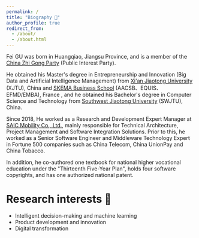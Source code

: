 ```yaml
---
permalink: /
title: "Biography 🐝"
author_profile: true
redirect_from: 
  - /about/
  - /about.html
---
```


Fei GU was born in Huangqiao, Jiangsu Province, and is a member of the [China Zhi Gong Party](https://www.zg.org.cn) (Public Interest Party).

He obtained his Master's degree in Entrepreneurship and Innovation (Big Data and Artificial Intelligence Management) from [Xi'an Jiaotong University](https://news.xjtu.edu.cn/info/1033/190939.htm) (XJTU), China and [SKEMA Business School]([https://www.skema.edu/en/programmes/msc-entrepreneurship-innovation](https://www.skema.edu/en/rankings)) (AACSB、EQUIS、EFMD/EMBA), France , and he obtained his Bachelor's degree in Computer Science and Technology from [Southwest Jiaotong University](https://www.swjtu.edu.cn) (SWJTU), China. 

Since 2018, He worked as a Research and Development Expert Manager at [SAIC Mobility Co., Ltd.](https://www.saicmobility.com/), mainly responsible for Technical Architecture, Project Management and Software Integration Solutions. Prior to this, he worked as a Senior Software Engineer and Middleware Technology Expert in Fortune 500 companies such as China Telecom, China UnionPay and China Tobacco.

In addition, he co-authored one textbook for national higher vocational education under the "Thirteenth Five-Year Plan", holds four software copyrights, and has one authorized national patent.

Research interests 🔬
======
* Intelligent decision-making and machine learning
* Product development and innovation
* Digital transformation
